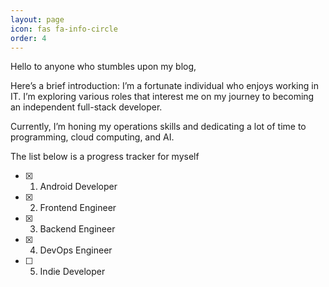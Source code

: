 ```yaml
---
layout: page
icon: fas fa-info-circle
order: 4
---
```



Hello to anyone who stumbles upon my blog,

Here’s a brief introduction: I’m a fortunate individual who enjoys working in IT. I’m exploring various roles that interest me on my journey to becoming an independent full-stack developer.

Currently, I’m honing my operations skills and dedicating a lot of time to programming, cloud computing, and AI.

The list below is a progress tracker for myself

- [x] 1. Android Developer
- [x] 2. Frontend Engineer
- [x] 3. Backend Engineer
- [x] 4. DevOps Engineer
- [ ] 5. Indie Developer
